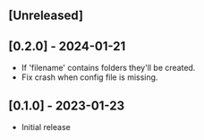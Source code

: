 ## [Unreleased]

## [0.2.0] - 2024-01-21

- If 'filename' contains folders they'll be created.
- Fix crash when config file is missing.

## [0.1.0] - 2023-01-23

- Initial release
